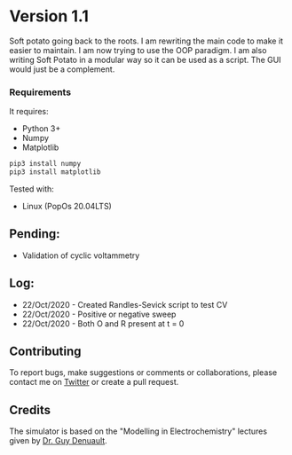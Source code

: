 # Version 1.1

Soft potato going back to the roots. I am rewriting the main code to make it easier to maintain. I am now trying to use the OOP paradigm. I am also writing Soft Potato in a modular way so it can be used as a script. The GUI would just be a complement.

### Requirements
It requires:
+ Python 3+
+ Numpy
+ Matplotlib

```python
pip3 install numpy
pip3 install matplotlib
```

Tested with:
+ Linux (PopOs 20.04LTS)

## Pending:
+ Validation of cyclic voltammetry

## Log:
+ 22/Oct/2020 - Created Randles-Sevick script to test CV
+ 22/Oct/2020 - Positive or negative sweep
+ 22/Oct/2020 - Both O and R present at t = 0

## Contributing
To report bugs, make suggestions or comments or collaborations, please contact me on [Twitter](https://twitter.com/ol1v3r) or create a pull request.

## Credits
The simulator is based on the "Modelling in Electrochemistry" lectures given by [Dr. Guy Denuault](https://www.southampton.ac.uk/chemistry/about/staff/gd.page).
